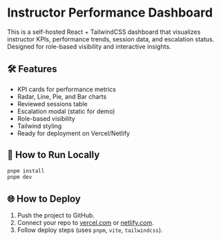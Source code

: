 
# Instructor Performance Dashboard

This is a self-hosted React + TailwindCSS dashboard that visualizes instructor KPIs,
performance trends, session data, and escalation status. Designed for role-based visibility
and interactive insights.

## 🛠 Features

- KPI cards for performance metrics
- Radar, Line, Pie, and Bar charts
- Reviewed sessions table
- Escalation modal (static for demo)
- Role-based visibility
- Tailwind styling
- Ready for deployment on Vercel/Netlify

## 🚀 How to Run Locally

```bash
pnpm install
pnpm dev
```

## 🌐 How to Deploy

1. Push the project to GitHub.
2. Connect your repo to [vercel.com](https://vercel.com) or [netlify.com](https://netlify.com).
3. Follow deploy steps (uses `pnpm`, `vite`, `tailwindcss`).
